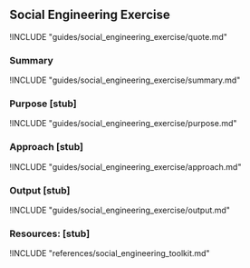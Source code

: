 ## Social Engineering Exercise

!INCLUDE "guides/social_engineering_exercise/quote.md"

### Summary

!INCLUDE "guides/social_engineering_exercise/summary.md"

### Purpose [stub]

!INCLUDE "guides/social_engineering_exercise/purpose.md"

### Approach [stub]

!INCLUDE "guides/social_engineering_exercise/approach.md"

### Output [stub]

!INCLUDE "guides/social_engineering_exercise/output.md"

### Resources: [stub]

!INCLUDE "references/social_engineering_toolkit.md"
